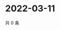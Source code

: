 # 2022-03-11

共 0 条

<!-- BEGIN WEIBO -->
<!-- 最后更新时间 Fri Mar 11 2022 04:16:07 GMT+0800 (China Standard Time) -->

<!-- END WEIBO -->
